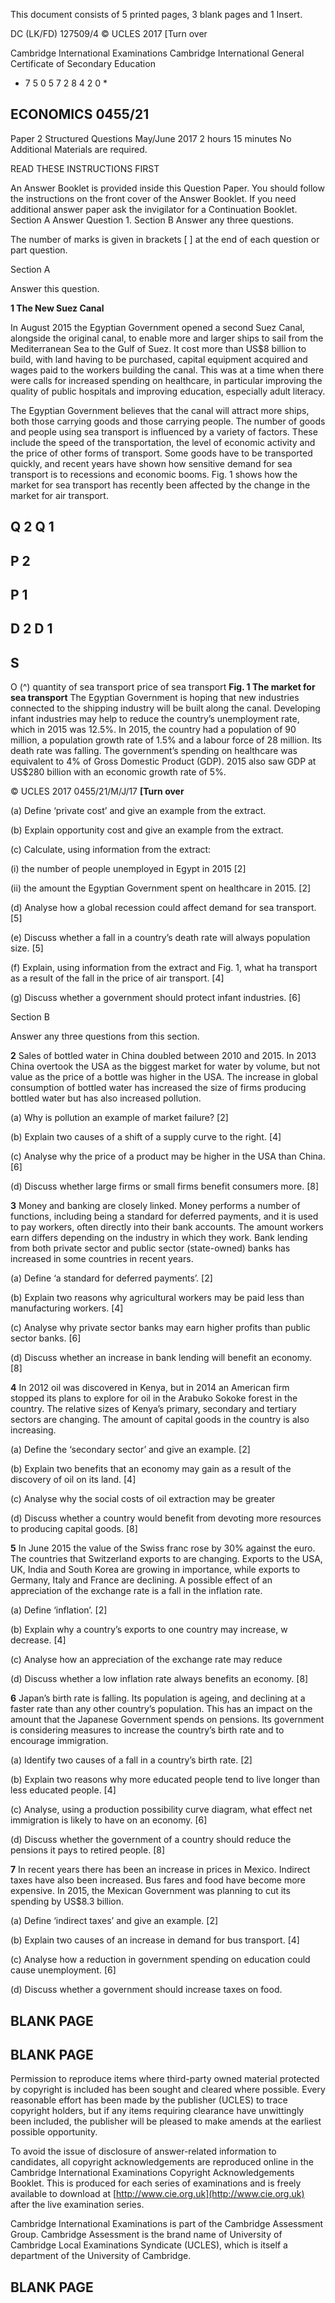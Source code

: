  This document consists of 5 printed pages, 3 blank pages and 1 Insert. 

 DC (LK/FD) 127509/4 © UCLES 2017 [Turn over 

 Cambridge International Examinations Cambridge International General Certificate of Secondary Education 

* 7 5 0 5 7 2 8 4 2 0 * 

## ECONOMICS 0455/21 

 Paper 2 Structured Questions May/June 2017 2 hours 15 minutes No Additional Materials are required. 

 READ THESE INSTRUCTIONS FIRST 

 An Answer Booklet is provided inside this Question Paper. You should follow the instructions on the front cover of the Answer Booklet. If you need additional answer paper ask the invigilator for a Continuation Booklet. Section A Answer Question 1. Section B Answer any three questions. 

 The number of marks is given in brackets [ ] at the end of each question or part question. 


 Section A 

 Answer this question. 

**1 The New Suez Canal** 

 In August 2015 the Egyptian Government opened a second Suez Canal, alongside the original canal, to enable more and larger ships to sail from the Mediterranean Sea to the Gulf of Suez. It cost more than US$8 billion to build, with land having to be purchased, capital equipment acquired and wages paid to the workers building the canal. This was at a time when there were calls for increased spending on healthcare, in particular improving the quality of public hospitals and improving education, especially adult literacy. 

 The Egyptian Government believes that the canal will attract more ships, both those carrying goods and those carrying people. The number of goods and people using sea transport is influenced by a variety of factors. These include the speed of the transportation, the level of economic activity and the price of other forms of transport. Some goods have to be transported quickly, and recent years have shown how sensitive demand for sea transport is to recessions and economic booms. Fig. 1 shows how the market for sea transport has recently been affected by the change in the market for air transport. 

## Q 2 Q 1 

## P 2 

## P 1 

## D 2 D 1 

## S 

O (^) quantity of sea transport price of sea transport **Fig. 1 The market for sea transport** The Egyptian Government is hoping that new industries connected to the shipping industry will be built along the canal. Developing infant industries may help to reduce the country’s unemployment rate, which in 2015 was 12.5%. In 2015, the country had a population of 90 million, a population growth rate of 1.5% and a labour force of 28 million. Its death rate was falling. The government’s spending on healthcare was equivalent to 4% of Gross Domestic Product (GDP). 2015 also saw GDP at US$280 billion with an economic growth rate of 5%. 


© UCLES 2017 0455/21/M/J/17 **[Turn over** 

 (a) Define ‘private cost’ and give an example from the extract. 

 (b) Explain opportunity cost and give an example from the extract. 

 (c) Calculate, using information from the extract: 

 (i) the number of people unemployed in Egypt in 2015 [2] 

 (ii) the amount the Egyptian Government spent on healthcare in 2015. [2] 

 (d) Analyse how a global recession could affect demand for sea transport. [5] 

 (e) Discuss whether a fall in a country’s death rate will always population size. [5] 

 (f) Explain, using information from the extract and Fig. 1, what ha transport as a result of the fall in the price of air transport. [4] 

 (g) Discuss whether a government should protect infant industries. [6] 

 Section B 

 Answer any three questions from this section. 

**2** Sales of bottled water in China doubled between 2010 and 2015. In 2013 China overtook the USA as the biggest market for water by volume, but not value as the price of a bottle was higher in the USA. The increase in global consumption of bottled water has increased the size of firms producing bottled water but has also increased pollution. 

 (a) Why is pollution an example of market failure? [2] 

 (b) Explain two causes of a shift of a supply curve to the right. [4] 

 (c) Analyse why the price of a product may be higher in the USA than China. [6] 

 (d) Discuss whether large firms or small firms benefit consumers more. [8] 

**3** Money and banking are closely linked. Money performs a number of functions, including being a standard for deferred payments, and it is used to pay workers, often directly into their bank accounts. The amount workers earn differs depending on the industry in which they work. Bank lending from both private sector and public sector (state-owned) banks has increased in some countries in recent years. 

 (a) Define ‘a standard for deferred payments’. [2] 

 (b) Explain two reasons why agricultural workers may be paid less than manufacturing workers. [4] 

 (c) Analyse why private sector banks may earn higher profits than public sector banks. [6] 

 (d) Discuss whether an increase in bank lending will benefit an economy. [8] 


**4** In 2012 oil was discovered in Kenya, but in 2014 an American firm stopped its plans to explore for oil in the Arabuko Sokoke forest in the country. The relative sizes of Kenya’s primary, secondary and tertiary sectors are changing. The amount of capital goods in the country is also increasing. 

 (a) Define the ‘secondary sector’ and give an example. [2] 

 (b) Explain two benefits that an economy may gain as a result of the discovery of oil on its land. [4] 

 (c) Analyse why the social costs of oil extraction may be greater 

 (d) Discuss whether a country would benefit from devoting more resources to producing capital goods. [8] 

**5** In June 2015 the value of the Swiss franc rose by 30% against the euro. The countries that Switzerland exports to are changing. Exports to the USA, UK, India and South Korea are growing in importance, while exports to Germany, Italy and France are declining. A possible effect of an appreciation of the exchange rate is a fall in the inflation rate. 

 (a) Define ‘inflation’. [2] 

 (b) Explain why a country’s exports to one country may increase, w decrease. [4] 

 (c) Analyse how an appreciation of the exchange rate may reduce 

 (d) Discuss whether a low inflation rate always benefits an economy. [8] 

**6** Japan’s birth rate is falling. Its population is ageing, and declining at a faster rate than any other country’s population. This has an impact on the amount that the Japanese Government spends on pensions. Its government is considering measures to increase the country’s birth rate and to encourage immigration. 

 (a) Identify two causes of a fall in a country’s birth rate. [2] 

 (b) Explain two reasons why more educated people tend to live longer than less educated people. [4] 

 (c) Analyse, using a production possibility curve diagram, what effect net immigration is likely to have on an economy. [6] 

 (d) Discuss whether the government of a country should reduce the pensions it pays to retired people. [8] 


**7** In recent years there has been an increase in prices in Mexico. Indirect taxes have also been increased. Bus fares and food have become more expensive. In 2015, the Mexican Government was planning to cut its spending by US$8.3 billion. 

 (a) Define ‘indirect taxes’ and give an example. [2] 

 (b) Explain two causes of an increase in demand for bus transport. [4] 

 (c) Analyse how a reduction in government spending on education could cause unemployment. [6] 

 (d) Discuss whether a government should increase taxes on food. 


## BLANK PAGE 


## BLANK PAGE 


Permission to reproduce items where third-party owned material protected by copyright is included has been sought and cleared where possible. Every reasonable effort has been made by the publisher (UCLES) to trace copyright holders, but if any items requiring clearance have unwittingly been included, the publisher will be pleased to make amends at the earliest possible opportunity. 

To avoid the issue of disclosure of answer-related information to candidates, all copyright acknowledgements are reproduced online in the Cambridge International Examinations Copyright Acknowledgements Booklet. This is produced for each series of examinations and is freely available to download at [http://www.cie.org.uk](http://www.cie.org.uk) after the live examination series. 

Cambridge International Examinations is part of the Cambridge Assessment Group. Cambridge Assessment is the brand name of University of Cambridge Local Examinations Syndicate (UCLES), which is itself a department of the University of Cambridge. 

## BLANK PAGE 


